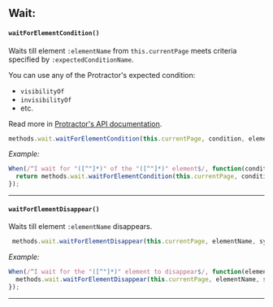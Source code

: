 ## Wait:

#### `waitForElementCondition()`

Waits till element `:elementName` from `this.currentPage` meets criteria specified by `:expectedConditionName`.

You can use any of the Protractor's expected condition:

- `visibilityOf`
- `invisibilityOf`
- etc.

Read more in [Protractor's API documentation](https://www.protractortest.org/#/api?view=ProtractorExpectedConditions).

```javascript
methods.wait.waitForElementCondition(this.currentPage, condition, elementName);
```

*Example:*

```javascript
When(/^I wait for "([^"]*)" of the "([^"]*)" element$/, function(condition, elementName) {
  return methods.wait.waitForElementCondition(this.currentPage, condition, elementName);
});
```

___
#### `waitForElementDisappear()`

Waits till element `:elementName` disappears.

```javascript
 methods.wait.waitForElementDisappear(this.currentPage, elementName, sync);
```

*Example:*

```javascript
When(/^I wait for the "([^"]*)" element to disappear$/, function(elementName, sync) {
  methods.wait.waitForElementDisappear(this.currentPage, elementName, sync);
});
```

---